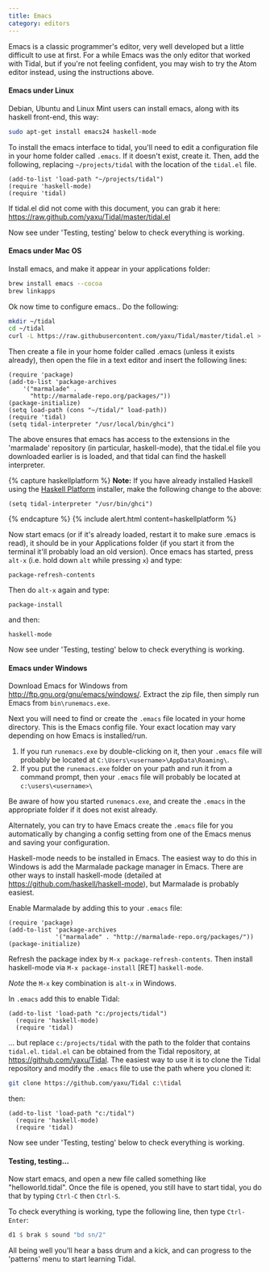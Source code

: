 ```yaml
---
title: Emacs
category: editors
---
```


Emacs is a classic programmer's editor, very well developed but a
little difficult to use at first. For a while Emacs was the only editor that
worked with Tidal, but if you're not feeling confident, you may wish
to try the Atom editor instead, using the instructions above.

#### Emacs under Linux

Debian, Ubuntu and Linux Mint users can install emacs, along with its
haskell front-end, this way:

~~~~sh
sudo apt-get install emacs24 haskell-mode
~~~~

To install the emacs interface to tidal, you'll need to edit a
configuration file in your home folder called `.emacs`. If it doesn't
exist, create it. Then, add the following, replacing
`~/projects/tidal` with the location of the `tidal.el` file.

~~~~emacs
(add-to-list 'load-path "~/projects/tidal")
(require 'haskell-mode)
(require 'tidal)
~~~~

If tidal.el did not come with this document, you can grab it here: <https://raw.github.com/yaxu/Tidal/master/tidal.el>

Now see under 'Testing, testing' below to check everything is
working.

#### Emacs under Mac OS

Install emacs, and make it appear in your applications folder:

~~~bash
brew install emacs --cocoa
brew linkapps
~~~

Ok now time to configure emacs.. Do the following:

~~~bash
mkdir ~/tidal
cd ~/tidal
curl -L https://raw.githubusercontent.com/yaxu/Tidal/master/tidal.el > tidal.el
~~~

Then create a file in your home folder called .emacs (unless it exists already), then open the file in a text editor and insert the following lines:

~~~emacs
(require 'package)
(add-to-list 'package-archives 
    '("marmalade" .
      "http://marmalade-repo.org/packages/"))
(package-initialize)
(setq load-path (cons "~/tidal/" load-path))
(require 'tidal)
(setq tidal-interpreter "/usr/local/bin/ghci")
~~~

The above ensures that emacs has access to the extensions in the 'marmalade' repository (in particular, haskell-mode), that the tidal.el file you downloaded earlier is is loaded, and that tidal can find the haskell interpreter.

{% capture haskellplatform %}
**Note:** If you have already installed Haskell using the [Haskell Platform](http://www.haskell.org/platform/) installer, make the following change to the above:

~~~emacs
(setq tidal-interpreter "/usr/bin/ghci")
~~~
{% endcapture %}
{% include alert.html content=haskellplatform %}

Now start emacs (or if it's already loaded, restart it to make sure .emacs is read), it should be in your Applications folder (if you start it from the terminal it'll probably load an old version). Once emacs has started, press `alt-x` (i.e. hold down `alt` while pressing `x`) and type:

~~~emacs
package-refresh-contents
~~~
Then do `alt-x` again and type:

~~~emacs
package-install
~~~

and then:

~~~emacs
haskell-mode
~~~

Now see under 'Testing, testing' below to check everything is
working.

#### Emacs under Windows

Download Emacs for Windows from http://ftp.gnu.org/gnu/emacs/windows/. Extract the zip file, then simply
run Emacs from `bin\runemacs.exe`.

Next you will need to find or create the `.emacs` file located in your home directory. This is the Emacs config file. Your exact location may vary depending on how Emacs is installed/run. 

1. If you run `runemacs.exe` by double-clicking on it, then your `.emacs` file will probably be located at `C:\Users\<username>\AppData\Roaming\`. 
2. If you put the `runemacs.exe` folder on your path and run it from a command prompt, then your `.emacs` file will probably be located at `c:\users\<username>\`

Be aware of how you started `runemacs.exe`, and create the `.emacs` in the appropriate folder if it does not exist already. 

Alternately, you can try to have Emacs create the `.emacs` file for you automatically by changing a config setting from one of the Emacs menus and saving your configuration. 

Haskell-mode needs to be installed in Emacs. The easiest way to do this in Windows is add the Marmalade package manager in Emacs. There are other ways to install haskell-mode (detailed at https://github.com/haskell/haskell-mode), but Marmalade is probably easiest.

Enable Marmalade by adding this to your `.emacs` file:

~~~~emacs
(require 'package)
(add-to-list 'package-archives
             '("marmalade" . "http://marmalade-repo.org/packages/"))
(package-initialize)
~~~~

Refresh the package index by `M-x package-refresh-contents`. Then install haskell-mode via `M-x package-install` [RET] `haskell-mode`.

*Note* the `M-x` key combination is `alt-x` in Windows.

In `.emacs` add this to enable Tidal:

~~~~emacs
(add-to-list 'load-path "c:/projects/tidal")
  (require 'haskell-mode)
  (require 'tidal)
~~~~

... but replace `c:/projects/tidal` with the path to the folder that contains `tidal.el`. `tidal.el` can be obtained from the Tidal repository, at https://github.com/yaxu/Tidal. The easiest way to use it is to clone the Tidal repository and modify the `.emacs` file to use the path where you cloned it:

~~~~bash
git clone https://github.com/yaxu/Tidal c:\tidal
~~~~

then:

~~~~emacs
(add-to-list 'load-path "c:/tidal")
  (require 'haskell-mode)
  (require 'tidal)
~~~~

Now see under 'Testing, testing' below to check everything is
working.

#### Testing, testing...

Now start emacs, and open a new file called something like
"helloworld.tidal". Once the file is opened, you still have to start
tidal, you do that by typing `Ctrl-C` then `Ctrl-S`.

To check everything is working, type the following line, then type
`Ctrl-Enter`:

~~~~haskell
d1 $ brak $ sound "bd sn/2"
~~~~

All being well you'll hear a bass drum and a kick, and can progress to
the 'patterns' menu to start learning Tidal.

